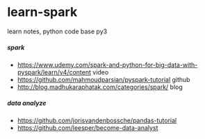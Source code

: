 # learn-spark

learn notes, python code base py3

##### spark

* https://www.udemy.com/spark-and-python-for-big-data-with-pyspark/learn/v4/content video
* https://github.com/mahmoudparsian/pyspark-tutorial  github
* http://blog.madhukaraphatak.com/categories/spark/  blog

##### data analyze

* https://github.com/jorisvandenbossche/pandas-tutorial
* https://github.com/leesper/become-data-analyst
